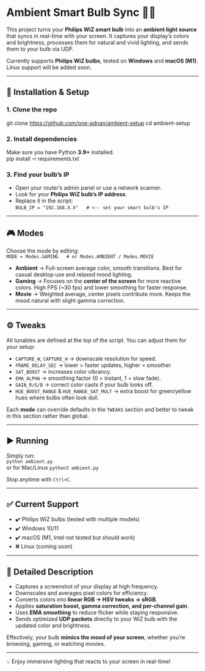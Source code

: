 # Ambient Smart Bulb Sync 🎨💡

This project turns your **Philips WiZ smart bulb** into an **ambient light source** that syncs in real-time with your screen. It captures your display’s colors and brightness, processes them for natural and vivid lighting, and sends them to your bulb via UDP.  

Currently supports **Philips WiZ bulbs**, tested on **Windows** and **macOS (M1)**. Linux support will be added soon.

---

## 🚀 Installation & Setup

### 1. Clone the repo
git clone https://github.com/one-adnan/ambient-setup
cd ambient-setup

### 2. Install dependencies
Make sure you have Python **3.9+** installed.  
pip install -r requirements.txt  

### 3. Find your bulb’s IP
- Open your router’s admin panel or use a network scanner.  
- Look for your **Philips WiZ bulb’s IP address**.  
- Replace it in the script:  
`BULB_IP = "192.168.X.X"   # <-- set your smart bulb's IP`

---

## 🎮 Modes

Choose the mode by editing:  
`MODE = Modes.GAMING   # or Modes.AMBIENT / Modes.MOVIE`  

- **Ambient** → Full-screen average color, smooth transitions. Best for casual desktop use and relaxed mood lighting.  
- **Gaming** → Focuses on the **center of the screen** for more reactive colors. High FPS (~30 fps) and lower smoothing for faster response.  
- **Movie** → Weighted average, center pixels contribute more. Keeps the mood natural with slight gamma correction.  

---

## ⚙️ Tweaks

All tunables are defined at the top of the script. You can adjust them for your setup:  

- `CAPTURE_W`, `CAPTURE_H` → downscale resolution for speed.  
- `FRAME_DELAY_SEC` → lower = faster updates, higher = smoother.  
- `SAT_BOOST` → increases color vibrancy.  
- `EMA_ALPHA` → smoothing factor (0 = instant, 1 = slow fade).  
- `GAIN_R/G/B` → correct color casts if your bulb looks off.  
- `HUE_BOOST_RANGE` & `HUE_RANGE_SAT_MULT` → extra boost for green/yellow hues where bulbs often look dull.  

Each **mode** can override defaults in the `TWEAKS` section and better to tweak in this section rather than global.

---

## ▶️ Running

Simply run:  
`python ambient.py`  
or for Mac/Linux
`python3 ambient.py`  

Stop anytime with `Ctrl+C`.

---

## ✅ Current Support

- ✔️ Philips WiZ bulbs (tested with multiple models)  
- ✔️ Windows 10/11  
- ✔️ macOS (M1, Intel not tested but should work)  
- ❌ Linux (coming soon)  

---

## 📖 Detailed Description

- Captures a screenshot of your display at high frequency.  
- Downscales and averages pixel colors for efficiency.  
- Converts colors into **linear RGB → HSV tweaks → sRGB**.  
- Applies **saturation boost, gamma correction, and per-channel gain**.  
- Uses **EMA smoothing** to reduce flicker while staying responsive.  
- Sends optimized **UDP packets** directly to your WiZ bulb with the updated color and brightness.  

Effectively, your bulb **mimics the mood of your screen**, whether you’re browsing, gaming, or watching movies.

---

💡 Enjoy immersive lighting that reacts to your screen in real-time!

